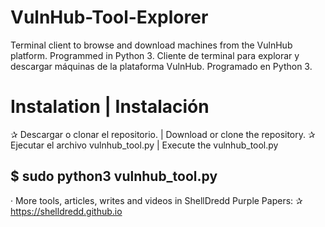 # VulnHub-Tool-Explorer
Terminal client to browse and download machines from the VulnHub platform. Programmed in Python 3.
Cliente de terminal para explorar y descargar máquinas de la plataforma VulnHub. Programado en Python 3.

# Instalation | Instalación
✰ Descargar o clonar el repositorio. | Download or clone the repository.
✰ Ejecutar el archivo vulnhub_tool.py | Execute the vulnhub_tool.py
## $ sudo python3 vulnhub_tool.py

· More tools, articles, writes and videos in ShellDredd Purple Papers:
✰ https://shelldredd.github.io

